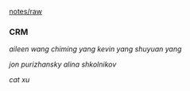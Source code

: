 ---
---

[notes/raw](raw.md)

### CRM

*aileen wang*
*chiming yang*
*kevin yang*
*shuyuan yang*

*jon purizhansky*
*alina shkolnikov*

*cat xu*
